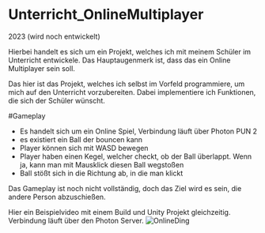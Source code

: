 # Unterricht_OnlineMultiplayer

2023 (wird noch entwickelt) 

Hierbei handelt es sich um ein Projekt, welches ich mit meinem Schüler im Unterricht entwickele. 
Das Hauptaugenmerk ist, dass das ein Online Multiplayer sein soll. 

Das hier ist das Projekt, welches ich selbst im Vorfeld programmiere, um mich auf den Unterricht vorzubereiten. 
Dabei implementiere ich Funktionen, die sich der Schüler wünscht. 

#Gameplay 
- Es handelt sich um ein Online Spiel, Verbindung läuft über Photon PUN 2 
- es existiert ein Ball der bouncen kann 
- Player können sich mit WASD bewegen
- Player haben einen Kegel, welcher checkt, ob der Ball überlappt. Wenn ja, kann man mit Mausklick diesen Ball wegstoßen
- Ball stößt sich in die Richtung ab, in die man klickt

Das Gameplay ist noch nicht vollständig, doch das Ziel wird es sein, die andere Person abzuschießen. 

Hier ein Beispielvideo mit einem Build und Unity Projekt gleichzeitig. Verbindung läuft über den Photon Server.
![OnlineDing](https://github.com/MatiHaufn/Unterricht_OnlineMultiplayer/assets/65949947/8b9641fd-a053-4113-b7e0-d3dcbe9f6e7c)
